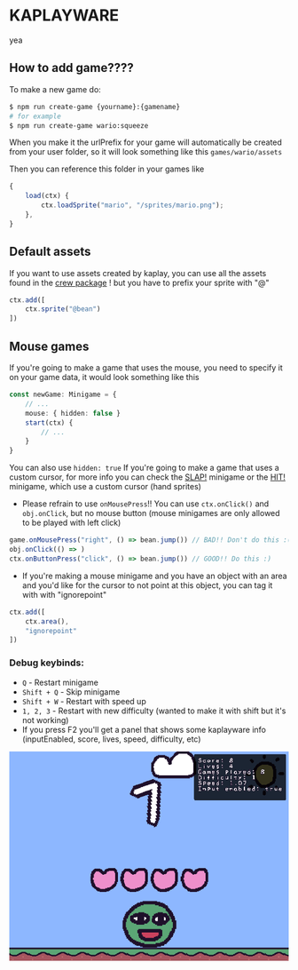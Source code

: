 # KAPLAYWARE
yea

## How to add game????
To make a new game do:
```sh
$ npm run create-game {yourname}:{gamename}
# for example
$ npm run create-game wario:squeeze
```

When you make it the urlPrefix for your game will automatically be created from your user folder, so it will look something like this
`games/wario/assets`

Then you can reference this folder in your games like
```ts
{
    load(ctx) {
        ctx.loadSprite("mario", "/sprites/mario.png");
    },
}
```

## Default assets
If you want to use assets created by kaplay, you can use all the assets found in the [crew package](https://github.com/kaplayjs/crew) ! but you have to prefix your sprite with "@"
```ts
ctx.add([
    ctx.sprite("@bean")
])
```

## Mouse games
If you're going to make a game that uses the mouse, you need to specify it on your game data, it would look something like this
```ts
const newGame: Minigame = {
    // ...
    mouse: { hidden: false }
    start(ctx) {
        // ...
    }
}
```

You can also use `hidden: true` If you're going to make a game that uses a custom cursor, for more info you can check the [SLAP!](/games/amyspark-ng/slap.ts) minigame or the [HIT!](/games/amyspark-ng/hit.ts) minigame, which use a custom cursor (hand sprites)

- Please refrain to use `onMousePress`!! You can use `ctx.onClick()` and `obj.onClick`, but no mouse button (mouse minigames are only allowed to be played with left click)
```ts
game.onMousePress("right", () => bean.jump()) // BAD!! Don't do this :(
obj.onClick(() => )
ctx.onButtonPress("click", () => bean.jump()) // GOOD!! Do this :) 
```
- If you're making a mouse minigame and you have an object with an area and you'd like for the cursor to not point at this object, you can tag it with with "ignorepoint"
```ts
ctx.add([
    ctx.area(),
    "ignorepoint"
])
```

### Debug keybinds:
* `Q` - Restart minigame
* `Shift + Q` - Skip minigame
* `Shift + W` - Restart with speed up
* `1, 2, 3` - Restart with new difficulty (wanted to make it with shift but it's not working)
* If you press F2 you'll get a panel that shows some kaplayware info (inputEnabled, score, lives, speed, difficulty, etc) 

![alt text](debug.png)